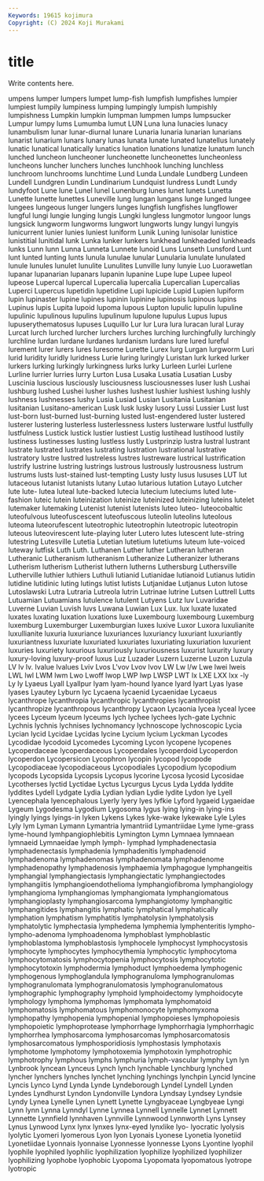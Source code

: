 ```yaml
---
Keywords: 19615 kojimura
Copyright: (C) 2024 Koji Murakami
---
```


# title

Write contents here.



umpens lumper lumpers lumpet lump-fish lumpfish lumpfishes lumpier
lumpiest lumpily lumpiness lumping lumpingly lumpish lumpishly lumpishness Lumpkin lumpkin
lumpman lumpmen lumps lumpsucker Lumpur lumpy lums Lumumba lumut LUN
Luna luna lunacies lunacy lunambulism lunar lunar-diurnal lunare Lunaria lunaria
lunarian lunarians lunarist lunarium lunars lunary lunas lunata lunate lunated
lunatellus lunately lunatic lunatical lunatically lunatics lunation lunations lunatize lunatum
lunch lunched luncheon luncheoner luncheonette luncheonettes luncheonless luncheons luncher lunchers
lunches lunchhook lunching lunchless lunchroom lunchrooms lunchtime Lund Lunda Lundale
Lundberg Lundeen Lundell Lundgren Lundin Lundinarium Lundquist lundress Lundt Lundy
lundyfoot Lune lune Lunel lunel Lunenburg lunes lunet lunets Lunetta
Lunette lunette lunettes Luneville lung lungan lungans lunge lunged lungee
lungees lungeous lunger lungers lunges lungfish lungfishes lungflower lungful lungi
lungie lunging lungis Lungki lungless lungmotor lungoor lungs lungsick lungworm
lungworms lungwort lungworts lungy lungyi lungyis lunicurrent lunier lunies luniest
luniform Lunik Luning lunisolar lunistice lunistitial lunitidal lunk Lunka lunker
lunkers lunkhead lunkheaded lunkheads lunks Lunn lunn Lunna Lunneta Lunnete
lunoid Luns Lunseth Lunsford Lunt lunt lunted lunting lunts lunula
lunulae lunular Lunularia lunulate lunulated lunule lunules lunulet lunulite Lunulites
Lunville luny lunyie Luo Luorawetlan lupanar lupanarian lupanars lupanin lupanine
Lupe lupe Lupee lupeol lupeose Lupercal lupercal Lupercalia lupercalia Lupercalian
Lupercalias Luperci Lupercus lupetidin lupetidine Lupi lupicide Lupid Lupien lupiform
lupin lupinaster lupine lupines lupinin lupinine lupinosis lupinous lupins Lupinus
lupis Lupita lupoid lupoma lupous Lupton lupulic lupulin lupuline lupulinic
lupulinous lupulins lupulinum lupulone lupulus Lupus lupus lupuserythematosus lupuses Luquillo
Lur lur Lura lura luracan lural Luray Lurcat lurch lurched
lurcher lurchers lurches lurching lurchingfully lurchingly lurchline lurdan lurdane lurdanes
lurdanism lurdans lure lured lureful lurement lurer lurers lures luresome
Lurette Lurex lurg Lurgan lurgworm Luri lurid luridity luridly luridness
Lurie luring luringly Luristan lurk lurked lurker lurkers lurking lurkingly
lurkingness lurks lurky Lurleen Lurlei Lurlene Lurline lurrier lurries lurry
Lurton Lusa Lusaka Lusatia Lusatian Lusby Luscinia luscious lusciously lusciousness
lusciousnesses luser lush Lushai lushburg lushed Lushei lusher lushes lushest
lushier lushiest lushing lushly lushness lushnesses lushy Lusia Lusiad Lusian
Lusitania Lusitanian lusitanian Lusitano-american Lusk lusk lusky lusory Lussi Lussier
Lust lust lust-born lust-burned lust-burning lusted lust-engendered luster lustered lusterer
lustering lusterless lusterlessness lusters lusterware lustful lustfully lustfulness Lustick lustick
lustier lustiest Lustig lustihead lustihood lustily lustiness lustinesses lusting lustless
lustly Lustprinzip lustra lustral lustrant lustrate lustrated lustrates lustrating lustration
lustrational lustrative lustratory lustre lustred lustreless lustres lustreware lustrical lustrification
lustrify lustrine lustring lustrings lustrous lustrously lustrousness lustrum lustrums lusts
lust-stained lust-tempting Lusty lusty lusus lususes LUT lut lutaceous lutanist
lutanists lutany Lutao lutarious lutation Lutayo Lutcher lute lute- lutea
luteal lute-backed lutecia lutecium luteciums luted lute-fashion luteic lutein luteinization
luteinize luteinized luteinizing luteins lutelet lutemaker lutemaking Lutenist lutenist lutenists
luteo luteo- luteocobaltic luteofulvous luteofuscescent luteofuscous luteolin luteolins luteolous luteoma
luteorufescent luteotrophic luteotrophin luteotropic luteotropin luteous luteovirescent lute-playing luter Lutero
lutes lutescent lute-string lutestring Lutesville Lutetia Lutetian lutetium lutetiums luteum
lute-voiced luteway lutfisk Luth Luth. Luthanen Luther luther Lutheran lutheran
Lutheranic Lutheranism lutheranism Lutheranize Lutheranizer lutherans Lutherism lutherism Lutherist luthern
lutherns Luthersburg Luthersville Lutherville luthier luthiers Luthuli lutianid Lutianidae lutianoid
Lutianus lutidin lutidine lutidinic luting lutings lutist lutists Lutjanidae Lutjanus
Luton lutose Lutoslawski Lutra Lutraria Lutreola lutrin Lutrinae lutrine Lutsen
Luttrell Lutts Lutuamian Lutuamians lutulence lutulent Lutyens Lutz luv Luvaridae
Luverne Luvian Luvish luvs Luwana Luwian Lux Lux. lux luxate
luxated luxates luxating luxation luxations luxe Luxembourg luxembourg Luxemburg luxemburg
Luxemburger Luxemburgian luxes luxive Luxor Luxora luxulianite luxullianite luxuria luxuriance
luxuriances luxuriancy luxuriant luxuriantly luxuriantness luxuriate luxuriated luxuriates luxuriating luxuriation
luxurient luxuries luxuriety luxurious luxuriously luxuriousness luxurist luxurity luxury luxury-loving
luxury-proof luxus Luz Luzader Luzern Luzerne Luzon Luzula LV lv
lv. lvalue lvalues Lviv Lvos L'vov Lvov lvov LW Lw
l/w Lwe lwei lweis LWL lwl LWM lwm Lwo Lwoff
lwop LWP lwp LWSP LWT lx LXE LXX lxx -ly
Ly ly Lyaeus Lyall Lyallpur lyam lyam-hound lyance lyard lyart
Lyas lyase lyases Lyautey Lyburn lyc Lycaena lycaenid Lycaenidae Lycaeus
lycanthrope lycanthropia lycanthropic lycanthropies lycanthropist lycanthropize lycanthropous lycanthropy Lycaon Lycaonia
lycea lyceal lycee lycees Lyceum lyceum lyceums lych lychee lychees
lych-gate Lychnic Lychnis lychnis lychnises lychnomancy lychnoscope lychnoscopic Lycia Lycian
lycid Lycidae Lycidas lycine Lycium lycium Lyckman Lycodes Lycodidae lycodoid
Lycomedes Lycoming Lycon lycopene lycopenes Lycoperdaceae lycoperdaceous Lycoperdales lycoperdoid Lycoperdon
lycoperdon Lycopersicon Lycophron lycopin lycopod lycopode Lycopodiaceae lycopodiaceous Lycopodiales Lycopodium
lycopodium lycopods Lycopsida Lycopsis Lycopus lycorine Lycosa lycosid Lycosidae Lycotherses
lyctid Lyctidae Lyctus Lycurgus Lycus Lyda Lydda lyddite lyddites Lydell
Lydgate Lydia Lydian lydian Lydie lydite Lydon lye Lyell Lyencephala
lyencephalous Lyerly lyery lyes lyfkie Lyford lygaeid Lygaeidae Lygeum Lygodesma
Lygodium Lygosoma lygus lying lying-in lying-ins lyingly lyings lyings-in lyken
Lykens Lykes lyke-wake lykewake Lyle Lyles Lyly lym Lyman Lymann
Lymantria lymantriid Lymantriidae Lyme lyme-grass lyme-hound lymhpangiophlebitis Lymington Lymn Lymnaea
lymnaean lymnaeid Lymnaeidae lymph lymph- lymphad lymphadenectasia lymphadenectasis lymphadenia lymphadenitis
lymphadenoid lymphadenoma lymphadenomas lymphadenomata lymphadenome lymphadenopathy lymphadenosis lymphaemia lymphagogue lymphangeitis
lymphangial lymphangiectasis lymphangiectatic lymphangiectodes lymphangiitis lymphangioendothelioma lymphangiofibroma lymphangiology lymphangioma lymphangiomas
lymphangiomata lymphangiomatous lymphangioplasty lymphangiosarcoma lymphangiotomy lymphangitic lymphangitides lymphangitis lymphatic lymphatical
lymphatically lymphation lymphatism lymphatitis lymphatolysin lymphatolysis lymphatolytic lymphectasia lymphedema lymphemia
lymphenteritis lympho- lympho-adenoma lymphoadenoma lymphoblast lymphoblastic lymphoblastoma lymphoblastosis lymphocele lymphocyst
lymphocystosis lymphocyte lymphocytes lymphocythemia lymphocytic lymphocytoma lymphocytomatosis lymphocytopenia lymphocytosis lymphocytotic
lymphocytotoxin lymphodermia lymphoduct lymphoedema lymphogenic lymphogenous lymphoglandula lymphogranuloma lymphogranulomas lymphogranulomata
lymphogranulomatosis lymphogranulomatous lymphographic lymphography lymphoid lymphoidectomy lymphoidocyte lymphology lymphoma lymphomas
lymphomata lymphomatoid lymphomatosis lymphomatous lymphomonocyte lymphomyxoma lymphopathy lymphopenia lymphopenial lymphopoieses
lymphopoiesis lymphopoietic lymphoprotease lymphorrhage lymphorrhagia lymphorrhagic lymphorrhea lymphosarcoma lymphosarcomas lymphosarcomatosis
lymphosarcomatous lymphosporidiosis lymphostasis lymphotaxis lymphotome lymphotomy lymphotoxemia lymphotoxin lymphotrophic lymphotrophy
lymphous lymphs lymphuria lymph-vascular lymphy Lyn lyn Lynbrook lyncean Lynceus
Lynch lynch lynchable Lynchburg lynched lyncher lynchers lynches lynchet lynching
lynchings lynchpin Lyncid lyncine Lyncis Lynco Lynd Lynda Lynde Lyndeborough
Lyndel Lyndell Lynden Lyndes Lyndhurst Lyndon Lyndonville Lyndora Lyndsay Lyndsey
Lyndsie Lyndy Lynea Lynelle Lynen Lynett Lynette Lyngbyaceae Lyngbyeae Lyngi
Lynn lynn Lynna Lynndyl Lynne Lynnea Lynnell Lynnelle Lynnet Lynnett
Lynnette Lynnfield lynnhaven Lynnville Lynnwood Lynnworth Lyns Lynsey Lynus Lynwood
Lynx lynx lynxes lynx-eyed lynxlike lyo- lyocratic lyolysis lyolytic Lyomeri
lyomerous Lyon lyon Lyonais Lyonese Lyonetia lyonetiid Lyonetiidae Lyonnais lyonnaise
Lyonnesse lyonnesse Lyons Lyontine lyophil lyophile lyophiled lyophilic lyophilization lyophilize
lyophilized lyophilizer lyophilizing lyophobe lyophobic Lyopoma Lyopomata lyopomatous lyotrope lyotropic
